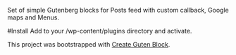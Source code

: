 Set of simple Gutenberg blocks for Posts feed with custom callback, Google maps and Menus.

#Install
Add to your /wp-content/plugins directory and activate.

This project was bootstrapped with [Create Guten Block](https://github.com/ahmadawais/create-guten-block).